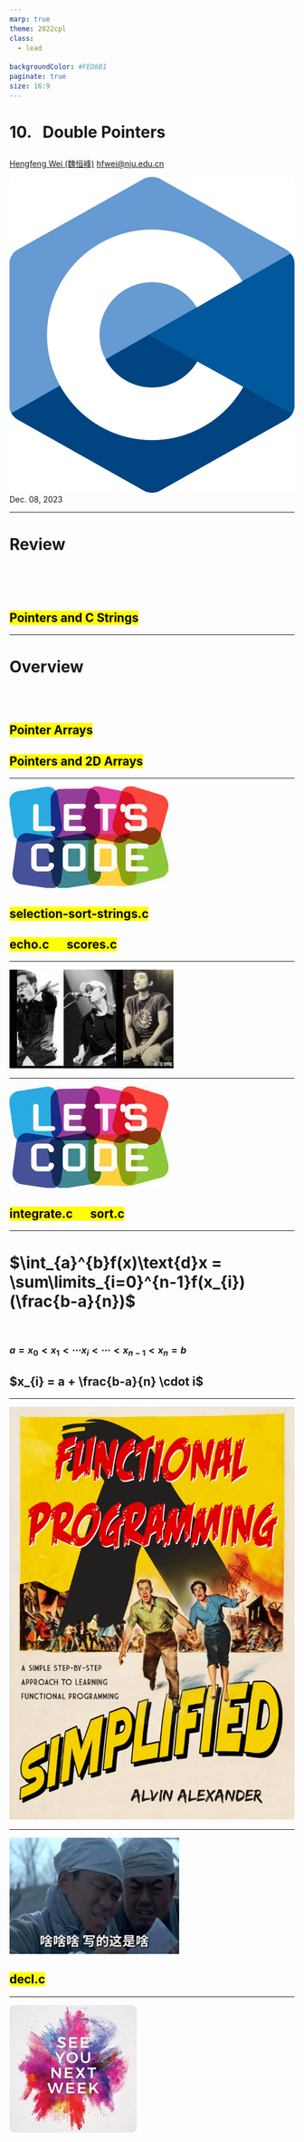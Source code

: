 ```yaml
---
marp: true
theme: 2022cpl
class:
  - lead

backgroundColor: #FED8B1
paginate: true
size: 16:9
---
```

# <p id = "small-caps">10. &nbsp; Double Pointers</p>

[Hengfeng Wei (魏恒峰)](https://hengxin.github.io/)
hfwei@nju.edu.cn

![w:200](../11-function-pointers/figs/C.png)
Dec. 08, 2023

---
# Review
<br>
<br>
<br>

## <mark>Pointers and C Strings</mark>

---
# Overview
<br>
<br>

## <mark>Pointer Arrays</mark>
## <mark>Pointers and 2D Arrays</mark>

---
![w:600](../11-function-pointers/figs/lets-code.jpeg)

## <mark>selection-sort-strings.c</mark>
## <mark>echo.c &emsp; scores.c</mark>

---
![w:800](../11-function-pointers/figs/luo-cui-zhang.jpeg)

---
![w:700](../11-function-pointers/figs/lets-code.jpeg)

## <mark>integrate.c &emsp; sort.c</mark>

---
# $\int_{a}^{b}f(x)\text{d}x = \sum\limits_{i=0}^{n-1}f(x_{i})(\frac{b-a}{n})$
<br>

### $a = x_{0} < x_{1} < \cdots x_{i} < \cdots < x_{n-1} < x_{n} = b$
## $x_{i} = a + \frac{b-a}{n} \cdot i$
---
![w:420](../11-function-pointers/figs/fp-simplied.jpg)

---
![w:700](../11-function-pointers/figs/sha.jfif)
## <mark>decl.c</mark>

---
![bg w:600](../11-function-pointers/figs/see-you.jpeg)